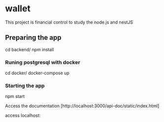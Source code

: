 # wallet

This project is financial control to study the node.js and nestJS

## Preparing the app

cd backend/
npm install

### Runing postgresql with docker

cd docker/
docker-compose up

### Starting the app

npm start

Access the documentation [http://localhost:3000/api-doc/static/index.html]

access localhost:
